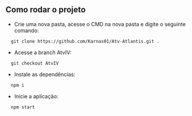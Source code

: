 ##  Como rodar o projeto
- Crie uma nova pasta, acesse o CMD na nova pasta e digite o seguinte comando:
  
```
  git clone https://github.com/Karnas01/Atv-Atlantis.git .
```
- Acesse a branch AtvIV:

```
  git checkout AtvIV
```
- Instale as dependências:
  
```
  npm i
```
- Inicie a aplicação:
```
  npm start
```
